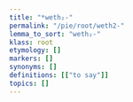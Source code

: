 ```yaml
---
title: "*weth₂-"
permalink: "/pie/root/weth2-"
lemma_to_sort: "weth₂-"
klass: root
etymology: []
markers: []
synonyms: []
definitions: [["to say"]]
topics: []
---
```

